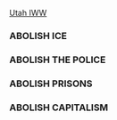 [Utah IWW](https://utahiww.org)
### ABOLISH ICE
### ABOLISH THE POLICE
### ABOLISH PRISONS
### ABOLISH CAPITALISM
